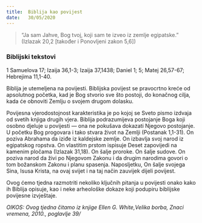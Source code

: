 ```yaml
---
title:  Biblija kao povijest
date:   30/05/2020
---
```


> <p></p>
> “Ja sam Jahve, Bog tvoj, koji sam te izveo iz zemlje egipatske.” (Izlazak 20,2 [također i Ponovljeni zakon 5,6])

### Biblijski tekstovi
1 Samuelova 17; Izaija 36,1-3; Izaija 37,1438; Daniel 1; 5; Matej 26,57-67; Hebrejima 11,1-40.

Biblija je utemeljena na povijesti. Biblijska povijest se pravocrtno kreće od apsolutnog početka, kad je Bog stvorio sve što postoji, do konačnog cilja, kada će obnoviti Zemlju o svojem drugom dolasku.

Povijesna vjerodostojnost karakteristika je po kojoj se Sveto pismo izdvaja od svetih knjiga drugih vjera. Biblija podrazumijeva postojanje Boga koji osobno djeluje u povijesti — ona ne pokušava dokazati Njegovo postojanje. U početku Bog progovara i tako stvara život na Zemlji (Postanak 1,1-31). On poziva Abrahama da iziđe iz kaldejske zemlje. On izbavlja svoj narod iz egipatskog ropstva. On vlastitim prstom ispisuje Deset zapovijedi na kamenim pločama (Izlazak 31,18). On šalje proroke. On šalje sudove. On poziva narod da živi po Njegovom Zakonu i da drugim narodima govori o tom božanskom Zakonu i planu spasenja. Naposljetku, On šalje svojega Sina, Isusa Krista, na ovaj svijet i na taj način zauvijek dijeli povijest.

Ovog ćemo tjedna razmotriti nekoliko ključnih pitanja u povijesti onako kako ih Biblija opisuje, kao i neke arheološke dokaze koji podupiru biblijske povijesne izvještaje.

*OIKOS: Ovog tjedna čitamo iz knjige Ellen G. White,Velika borba, Znaci vremena, 2010., poglavlje 39/*
